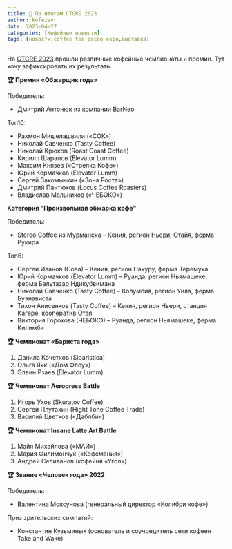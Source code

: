 ```yaml
---
title: 📰 По итогам CTCRE 2023
author: kofezavr
date: 2023-04-27
categories: [Кофейные новости]
tags: [новости,coffee tea cacao expo,выставка]
--- 
```

На [CTCRE 2023](https://t.me/coffeeteacacaoexpo) прошли различные кофейные чемпионаты и премии. Тут хочу зафиксировать их результаты.


**🏆 Премия «Обжарщик года»**

Победитель:
- Дмитрий Антонюк из компании BarNeo

Топ10:
- Рахмон Мишелашвили («СОК»)
- Николай Савченко (Tasty Coffee)
- Николай Крюков (Roast Coast Coffee)
- Кирилл Шарапов (Elevator Lumm)
- Максим Князев («Стрелка Кофе»)
- Юрий Кормачков (Elevator Lumm)
- Сергей Закомычкин («Зона Роста»)
- Дмитрий Пантюхов (Locus Coffee Roasters)
- Владислав Мельников («ЧЕБОКО»)

**Категория "Произвольная обжарка кофе"** 

Победитель:
- Stereo Coffee из Мурманска – Кения, регион Ньери, Отайя, ферма Рукира

Топ6:
- Сергей Иванов (Сова) – Кения, регион Накуру, ферма Теремука
- Юрий Кормачков (Elevator Lumm) – Руанда, регион Ньямашеке, ферма Бальтазар Ндикубвимана
- Николай Савченко (Tasty Coffee) – Колумбия, регион Уила, ферма Буэнависта
- Тихон Анисенков (Tasty Coffee) – Кения, регион Ньери, станция Кагере, кооператив Отая
- Виктория Горохова (ЧЕБОКО) – Руанда, регион Ньямашеке, ферма Килимби


**🏆 Чемпионат «Бариста года»** 
1. Данила Кочетков (Sibaristica)
2. Ольга Якк («Дом Флоу»)
3. Элвин Рзаев (Elevator Lumm)


**🏆 Чемпионат Aeropress Battle** 
1. Игорь Ухов (Skuratov Coffee)
2. Сергей Плутахин (Hight Tone Coffee Trade)
3. Василий Цветков («Даблби»)


**🏆 Чемпионат Insane Latte Art Battle** 
1. Майя Михайлова («МАЙ»)
2. Мария Филимончук («Кофемания»)
3. Андрей Селиванов (кофейня «Угол»)


**🏆 Звание «Человек года» 2022**

Победитель:
- Валентина Моксунова (генеральный директор «Колибри кофе»)

Приз зрительских симпатий:
- Константин Кузьминых (основатель и соучредитель сети кофеен Take and Wake)
